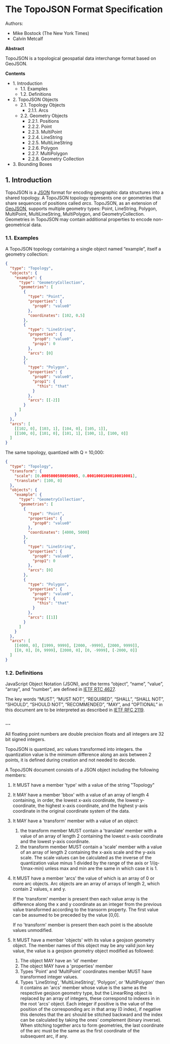 # The TopoJSON Format Specification

Authors:
  * Mike Bostock (The New York Times)
  * Calvin Metcalf

__Abstract__

TopoJSON is a topological geospatial data interchange format based on GeoJSON.

__Contents__

  * 1\. Introduction
    * 1.1. Examples
    * 1.2. Definitions
  * 2\. TopoJSON Objects
    * 2.1. Topology Objects
      * 2.1.1. Arcs
    * 2.2. Geometry Objects
      * 2.2.1. Positions
      * 2.2.2. Point
      * 2.2.3. MultiPoint
      * 2.2.4. LineString
      * 2.2.5. MultiLineString
      * 2.2.6. Polygon
      * 2.2.7. MultiPolygon
      * 2.2.8. Geometry Collection
  * 3\. Bounding Boxes

## 1. Introduction

TopoJSON is a [JSON](http://json.org/) format for encoding geographic data structures into a shared topology. A TopoJSON topology represents one or geometries that share sequences of positions called _arcs_. TopoJSON, as an extension of [GeoJSON](http://geojson.org/), supports multiple geometry types: Point, LineString, Polygon, MultiPoint, MultiLineString, MultiPolygon, and GeometryCollection. Geometries in TopoJSON may contain additional properties to encode non-geometrical data.

### 1.1. Examples

A TopoJSON topology containing a single object named “example”, itself a geometry collection:

```json
{
  "type": "Topology",
  "objects": {
    "example": {
      "type": "GeometryCollection",
      "geometries": [
        {
          "type": "Point",
          "properties": {
            "prop0": "value0"
          },
          "coordinates": [102, 0.5]
        },
        {
          "type": "LineString",
          "properties": {
            "prop0": "value0",
            "prop1": 0
          },
          "arcs": [0]
        },
        {
          "type": "Polygon",
          "properties": {
            "prop0": "value0",
            "prop1": {
              "this": "that"
            }
          },
          "arcs": [[-2]]
        }
      ]
    }
  },
  "arcs": [
    [[102, 0], [103, 1], [104, 0], [105, 1]],
    [[100, 0], [101, 0], [101, 1], [100, 1], [100, 0]]
  ]
}
```

The same topology, quantized with Q = 10,000:

```json
{
  "type": "Topology",
  "transform": {
    "scale": [0.0005000500050005, 0.00010001000100010001],
    "translate": [100, 0]
  },
  "objects": {
    "example": {
      "type": "GeometryCollection",
      "geometries": [
        {
          "type": "Point",
          "properties": {
            "prop0": "value0"
          },
          "coordinates": [4000, 5000]
        },
        {
          "type": "LineString",
          "properties": {
            "prop0": "value0",
            "prop1": 0
          },
          "arcs": [0]
        },
        {
          "type": "Polygon",
          "properties": {
            "prop0": "value0",
            "prop1": {
              "this": "that"
            }
          },
          "arcs": [[1]]
        }
      ]
    }
  },
  "arcs": [
    [[4000, 0], [1999, 9999], [2000, -9999], [2000, 9999]],
    [[0, 0], [0, 9999], [2000, 0], [0, -9999], [-2000, 0]]
  ]
}
```

### 1.2. Definitions

JavaScript Object Notation (JSON), and the terms “object”, “name”, “value”, “array”, and “number”, are defined in [IETF RTC 4627](http://www.ietf.org/rfc/rfc4627.txt).

The key words “MUST”, “MUST NOT”, “REQUIRED”, “SHALL”, “SHALL NOT”, “SHOULD”, “SHOULD NOT”, “RECOMMENDED”, “MAY”, and “OPTIONAL” in this document are to be interpreted as described in [IETF RFC 2119](http://www.ietf.org/rfc/rfc2119.txt).


### …

All floating point numbers are double precision floats and all integers are 32 bit signed integers.

TopoJSON is quantized, arc values transformed into integers. the quantization value is the minimum difference along an axis between 2 points, it is defined during creation and not needed to decode.

A TopoJSON document consists of a JSON object including the following members:

1. It MUST have a member 'type' with a value of the string "Topology"
2. It MAY have a member 'bbox' with a value of an array of length 4 containing, in order,
   the lowest x-axis coordinate, the lowest y-coordinate, the highest x-axis coordinate,
   and the highest y-axis coordinate in the original coordinate system of the data.
3. It MAY have a 'transform' member with a value of an object:
    1. the transform member MUST contain a 'translate' member with a value of an array of length 2 containing the lowest x-axis coordinate
        and the lowest y-axis coordinate.
    2. the transform member MUST contain a 'scale' member with a value of an array of length 2 containing the x-axis scale and the y-axis
       scale. The scale values can be calculated as the inverse of the quantization value minus 1
       divided by the range of the axis or 1/(q-1/max-min) unless max and min are the same in which case it is 1.
4.  It MUST have a member 'arcs' the value of which is an array of 0 or more arc objects. Arc objects
    are an array of arrays of length 2, which contain 2 values, x and y.

    If the 'transform' member is present then each value array is the difference along the x and y coordinate
    as an integer from the previous value transformed according to the transorm property.
    The first value can be assumed to be preceded by the value [0,0].

    If no 'transform' member is present then each point is the absolute values unmodified.
5. It MUST have a member 'objects' with its value a geojson geometry object.  The member names of this
   object may be any valid json key value, the value is a geojson geometry object modified as followed:
    1. The object MAY have an 'id' member
    2. The object MAY have a 'properties' member
    2. Types 'Point' and 'MultiPoint' coordinates member MUST have transformed integer values.
    3. Types 'LineString', 'MultiLineString', 'Polygon', or 'MultiPolygon' then it contains an 'arcs'
       member whose value is the same as the respective geojson geometry type, but the LinearRing
       object is replaced by an array of integers, these correspond to indexes in in the root 'arcs' object.
       Each integer if positive is the value of the position of the corresponding arc in that array
       (0 index), if negative this denotes that the arc should be stitched backward and the index can be
       calculated by taking the ones' complement (binary inverse). When stitching together arcs to form
       geometries, the last coordinate of the arc must be the same as the first coordinate of the subsequent arc, if any.
